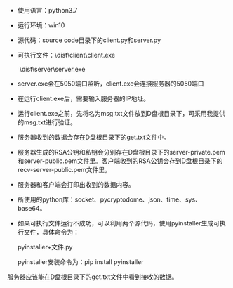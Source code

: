 - 使用语言：python3.7

- 运行环境：win10

- 源代码：source code目录下的client.py和server.py

- 可执行文件：\dist\client\client.exe

  ​	  				 \dist\server\server.exe

- server.exe会在5050端口监听，client.exe会连接服务器的5050端口

- 在运行client.exe后，需要输入服务器的IP地址。

- 运行client.exe之前，先将名为msg.txt文件放到D盘根目录下，可采用我提供的msg.txt进行验证。

- 服务器收到的数据会存在D盘根目录下的get.txt文件中。

- 服务器生成的RSA公钥和私钥会分别存在D盘根目录下的server-private.pem和server-public.pem文件里。客户端收到的RSA公钥会存到D盘根目录下的recv-server-public.pem文件里。

- 服务器和客户端会打印出收到的数据内容。

- 所使用的python库：socket、pycryptodome、json、time、sys、base64。

- 如果可执行文件运行不成功，可以利用两个源代码，使用pyinstaller生成可执行文件，具体命令为：

  pyinstaller+文件.py

  pyinstaller安装命令为：pip install pyinstaller

服务器应该能在D盘根目录下的get.txt文件中看到接收的数据。
